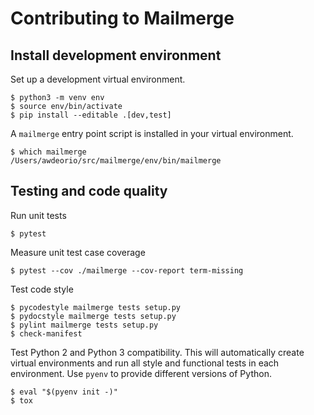 Contributing to Mailmerge
=========================

## Install development environment
Set up a development virtual environment.
```console
$ python3 -m venv env
$ source env/bin/activate
$ pip install --editable .[dev,test]
```

A `mailmerge` entry point script is installed in your virtual environment.
```console
$ which mailmerge
/Users/awdeorio/src/mailmerge/env/bin/mailmerge
```

## Testing and code quality
Run unit tests
```console
$ pytest
```

Measure unit test case coverage
```console
$ pytest --cov ./mailmerge --cov-report term-missing
```

Test code style
```console
$ pycodestyle mailmerge tests setup.py
$ pydocstyle mailmerge tests setup.py
$ pylint mailmerge tests setup.py
$ check-manifest
```

Test Python 2 and Python 3 compatibility.  This will automatically create virtual environments and run all style and functional tests in each environment.  Use `pyenv` to provide different versions of Python.
```console
$ eval "$(pyenv init -)"
$ tox
```
